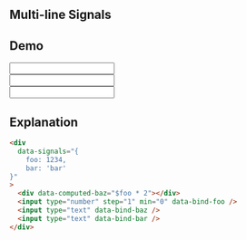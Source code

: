 ## Multi-line Signals

## Demo

<div
    data-signals="{
        foo: 1,
        bar: 'bar'
    }"
    data-computed-baz="$foo * 2"
>
    <input
        type="number"
        step="1"
        min="0"
        data-bind-foo
        class="input input-bordered"
    />
    <br>
    <input
        type="text"
        data-bind-baz
        class="input input-bordered"
    />
    <br>
    <input
        type="text"
        data-bind-bar
        class="input input-bordered"
    />
</div>

## Explanation

```html
<div
  data-signals="{
    foo: 1234,
    bar: 'bar'
}"
>
  <div data-computed-baz="$foo * 2"></div>
  <input type="number" step="1" min="0" data-bind-foo />
  <input type="text" data-bind-baz />
  <input type="text" data-bind-bar />
</div>
```